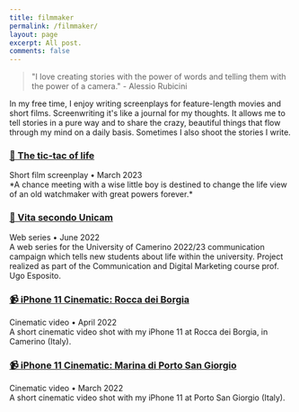 ```yaml
---
title: filmmaker
permalink: /filmmaker/
layout: page
excerpt: All post.
comments: false
---
```


> "I love creating stories with the power of words  and telling them with the power of a camera." - Alessio Rubicini

In my free time, I enjoy writing screenplays for feature-length movies and short films. Screenwriting it's like a journal for my thoughts. It allows me to tell stories in a pure way  and to share the crazy, beautiful things that flow through my mind on a daily basis. Sometimes I also shoot the stories I write.

### [📄 The tic-tac of life](https://drive.google.com/file/d/1z9-6dQDX32WxyoXzf4qjVa9YkK3fpouB/view?usp=sharing)
<div class="post-meta">
	Short film screenplay • March 2023
</div>
*A chance meeting with a wise little boy is destined to change the life view of an old watchmaker with great powers forever.*

### [🎥 Vita secondo Unicam](https://www.youtube.com/results?search_query=vita+secondo+unicam)
<div class="post-meta">
	Web series • June 2022
</div>
A web series for the University of Camerino 2022/23 communication campaign which tells new students about life within the university. Project realized as part of the Communication and Digital Marketing course prof. Ugo Esposito.

### [📹 iPhone 11 Cinematic: Rocca dei Borgia](https://www.youtube.com/watch?v=nlZNdY7Bsfs)
<div class="post-meta">
	Cinematic video • April 2022
</div>
A short cinematic video shot with my iPhone 11 at Rocca dei Borgia, in Camerino (Italy).

### [📹 iPhone 11 Cinematic: Marina di Porto San Giorgio](https://www.youtube.com/watch?v=HQ8STSCV0KM)
<div class="post-meta">
	Cinematic video • March 2022
</div>
A short cinematic video shot with my iPhone 11 at Porto San Giorgio (Italy).


